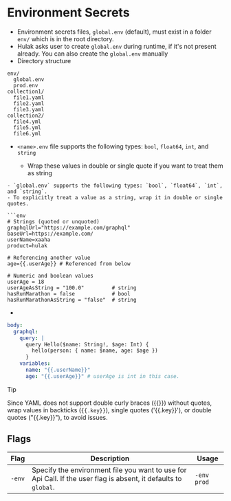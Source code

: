# Environment Secrets

- Environment secrets files, `global.env` (default), must exist in a folder `env/` which is in the root directory.
- Hulak asks user to create `global.env` during runtime, if it's not present already. You can also create the `global.env` manually
- Directory structure

```text
env/
  global.env
  prod.env
collection1/
  file1.yaml
  file2.yaml
  file3.yaml
collection2/
  file4.yml
  file5.yml
  file6.yml
```

- `<name>.env` file supports the following types: `bool`, `float64`, `int`, and `string`

  - Wrap these values in double or single quote if you want to treat them as string

````env
- `global.env` supports the following types: `bool`, `float64`, `int`, and `string`.
- To explicitly treat a value as a string, wrap it in double or single quotes.

```env
# Strings (quoted or unquoted)
graphqlUrl="https://example.com/graphql"
baseUrl=https://example.com/
userName=xaaha
product=hulak

# Referencing another value
age={{.userAge}} # Referenced from below

# Numeric and boolean values
userAge = 18
userAgeAsString = "100.0"         # string
hasRunMarathon = false            # bool
hasRunMarathonAsString = "false"  # string
````

-

```yaml
body:
  graphql:
    query: |
      query Hello($name: String!, $age: Int) {
        hello(person: { name: $name, age: $age })
      }
    variables:
      name: "{{.userName}}"
      age: "{{.userAge}}" # userAge is int in this case.
```

> [!Tip]
> Since YAML does not support double curly braces ({{}}) without quotes, wrap values in backticks (`{{.key}}`), single quotes ('{{.key}}'), or double quotes ("{{.key}}"), to avoid issues.

## Flags

| Flag   | Description                                                                                                     | Usage       |
| ------ | --------------------------------------------------------------------------------------------------------------- | ----------- |
| `-env` | Specify the environment file you want to use for Api Call. If the user flag is absent, it defaults to `global`. | `-env prod` |
